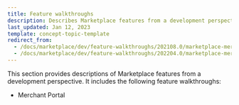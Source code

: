 ```yaml
---
title: Feature walkthroughs
description: Describes Marketplace features from a development perspective
last_updated: Jan 12, 2023
template: concept-topic-template
redirect_from:
  - /docs/marketplace/dev/feature-walkthroughs/202108.0/marketplace-merchant-portal-core-feature-walkthrough/marketplace-merchant-portal-acl.html
  - /docs/marketplace/dev/feature-walkthroughs/202204.0/marketplace-merchant-portal-core-feature-walkthrough/marketplace-merchant-portal-acl.html
---
```


This section provides descriptions of Marketplace features from a development perspective. It includes the following feature walkthroughs:
* Merchant Portal
